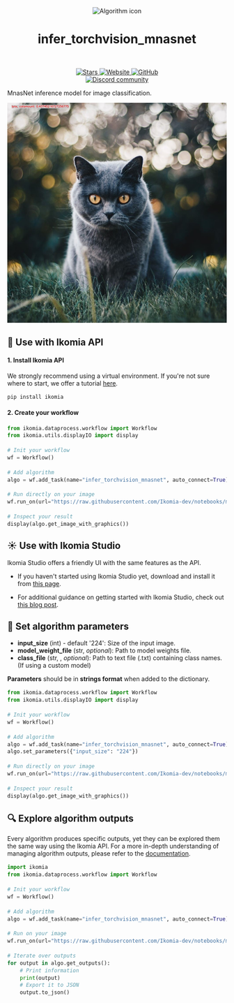 <div align="center">
  <img src="https://raw.githubusercontent.com/Ikomia-hub/infer_torchvision_mnasnet/main/icons/pytorch-logo.png" alt="Algorithm icon">
  <h1 align="center">infer_torchvision_mnasnet</h1>
</div>
<br />
<p align="center">
    <a href="https://github.com/Ikomia-hub/infer_torchvision_mnasnet">
        <img alt="Stars" src="https://img.shields.io/github/stars/Ikomia-hub/infer_torchvision_mnasnet">
    </a>
    <a href="https://app.ikomia.ai/hub/">
        <img alt="Website" src="https://img.shields.io/website/http/app.ikomia.ai/en.svg?down_color=red&down_message=offline&up_message=online">
    </a>
    <a href="https://github.com/Ikomia-hub/infer_torchvision_mnasnet/blob/main/LICENSE.md">
        <img alt="GitHub" src="https://img.shields.io/github/license/Ikomia-hub/infer_torchvision_mnasnet.svg?color=blue">
    </a>    
    <br>
    <a href="https://discord.com/invite/82Tnw9UGGc">
        <img alt="Discord community" src="https://img.shields.io/badge/Discord-white?style=social&logo=discord">
    </a> 
</p>


MnasNet inference model for image classification. 

![Cat classification](https://raw.githubusercontent.com/Ikomia-hub/infer_torchvision_resnet/main/icons/output.jpg)


## :rocket: Use with Ikomia API

#### 1. Install Ikomia API

We strongly recommend using a virtual environment. If you're not sure where to start, we offer a tutorial [here](https://www.ikomia.ai/blog/a-step-by-step-guide-to-creating-virtual-environments-in-python).

```sh
pip install ikomia
```

#### 2. Create your workflow


```python
from ikomia.dataprocess.workflow import Workflow
from ikomia.utils.displayIO import display

# Init your workflow
wf = Workflow()

# Add algorithm
algo = wf.add_task(name="infer_torchvision_mnasnet", auto_connect=True)

# Run directly on your image
wf.run_on(url="https://raw.githubusercontent.com/Ikomia-dev/notebooks/main/examples/img/img_cat.jpg")

# Inspect your result
display(algo.get_image_with_graphics())
```

## :sunny: Use with Ikomia Studio

Ikomia Studio offers a friendly UI with the same features as the API.

- If you haven't started using Ikomia Studio yet, download and install it from [this page](https://www.ikomia.ai/studio).

- For additional guidance on getting started with Ikomia Studio, check out [this blog post](https://www.ikomia.ai/blog/how-to-get-started-with-ikomia-studio).

## :pencil: Set algorithm parameters

- **input_size** (int) - default '224': Size of the input image.
- **model_weight_file** (str, *optional*): Path to model weights file.
- **class_file** (str, , *optional*): Path to text file (.txt) containing class names. (If using a custom model)

**Parameters** should be in **strings format**  when added to the dictionary.

```python
from ikomia.dataprocess.workflow import Workflow
from ikomia.utils.displayIO import display

# Init your workflow
wf = Workflow()

# Add algorithm
algo = wf.add_task(name="infer_torchvision_mnasnet", auto_connect=True)
algo.set_parameters({"input_size": "224"})

# Run directly on your image
wf.run_on(url="https://raw.githubusercontent.com/Ikomia-dev/notebooks/main/examples/img/img_cat.jpg")

# Inspect your result
display(algo.get_image_with_graphics())
```

## :mag: Explore algorithm outputs

Every algorithm produces specific outputs, yet they can be explored them the same way using the Ikomia API. For a more in-depth understanding of managing algorithm outputs, please refer to the [documentation](https://ikomia-dev.github.io/python-api-documentation/advanced_guide/IO_management.html).

```python
import ikomia
from ikomia.dataprocess.workflow import Workflow

# Init your workflow
wf = Workflow()

# Add algorithm
algo = wf.add_task(name="infer_torchvision_mnasnet", auto_connect=True)

# Run on your image  
wf.run_on(url="https://raw.githubusercontent.com/Ikomia-dev/notebooks/main/examples/img/img_cat.jpg")

# Iterate over outputs
for output in algo.get_outputs():
    # Print information
    print(output)
    # Export it to JSON
    output.to_json()
```
